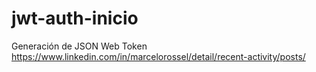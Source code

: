 # jwt-auth-inicio
Generación de JSON Web Token
https://www.linkedin.com/in/marcelorossel/detail/recent-activity/posts/
